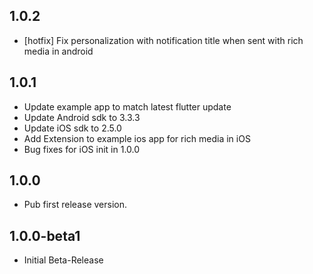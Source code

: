 ## 1.0.2

* [hotfix] Fix personalization with notification title when sent with rich media in android


## 1.0.1

* Update example app to match latest flutter update
* Update Android sdk to 3.3.3
* Update iOS sdk to 2.5.0 
* Add Extension to example ios app for rich media in iOS
* Bug fixes for iOS init in 1.0.0


## 1.0.0

* Pub first release version.

## 1.0.0-beta1

* Initial Beta-Release

